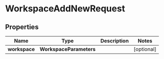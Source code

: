 

# WorkspaceAddNewRequest


## Properties

| Name | Type | Description | Notes |
|------------ | ------------- | ------------- | -------------|
|**workspace** | **WorkspaceParameters** |  |  [optional] |



